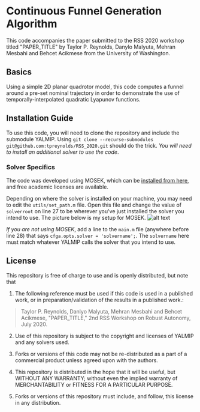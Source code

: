 # Continuous Funnel Generation Algorithm

This code accompanies the paper submitted to the RSS 2020 workshop titled "PAPER_TITLE" by Taylor P. Reynolds, Danylo Malyuta, Mehran Mesbahi and Behcet Acikmese from the University of Washington.

## Basics

Using a simple 2D planar quadrotor model, this code computes a funnel around a pre-set nominal trajectory in order to demonstrate the use of temporally-interpolated quadratic Lyapunov functions. 

## Installation Guide

To use this code, you will need to clone the repository and include the submodule YALMIP. Using
`git clone --recurse-submodules git@github.com:tpreynolds/RSS_2020.git`
should do the trick. *You will need to install an additional solver to use the code*. 

### Solver Specifics
The code was developed using MOSEK, which can be [installed from here](https://www.mosek.com/downloads/), and free academic licenses are available. 

Depending on where the solver is installed on your machine, you may need to edit the `utils/set_path.m` file. Open this file and change the value of `solverroot` on line 27 to be wherever you've just installed the solver you intend to use. The picture below is my setup for MOSEK. 
![alt text][solverroot]

[solverroot]: https://github.com/tpreynolds/RSS_2020/blob/master/figs/solverroot.png

*If you are not using MOSEK*, add a line to the `main.m` file (anywhere before line 28) that says `cfga.opts.solver = 'solvername';`. The `solvername` here must match whatever YALMIP calls the solver that you intend to use.  

## License 

This repository is free of charge to use and is openly distributed, but note that

1. The following reference must be used if this code is used in a published work, or in preparation/validation of the results in a published work.:
> Taylor P. Reynolds, Danlyo Malyuta, Mehran Mesbahi and Behcet Acikmese, "PAPER_TITLE," 2nd RSS Workshop on Robust Autonomy, July 2020.

2. Use of this repository is subject to the copyright and licenses of YALMIP and any solvers used.

3. Forks or versions of this code may not be re-distributed as a part of a commercial product unless agreed upon with the authors.

4. This repository is distributed in the hope that it will be useful, but WITHOUT ANY WARRANTY; without even the implied warranty of MERCHANTABILITY or FITNESS FOR A PARTICULAR PURPOSE.

5. Forks or versions of this repository must include, and follow, this license in any distribution. 